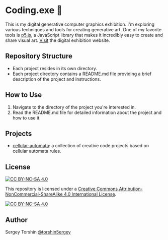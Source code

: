 # Coding.exe 🎨

This is my digital generative computer graphics exhibition.
I'm exploring various techniques and tools for creating generative art. One of my favorite tools is [p5.js](https://editor.p5js.org/torshin5ergey/sketches), a JavaScript library that makes it incredibly easy to create and share visual art.
[Visit]() the digital exhibition website.

## Repository Structure

- Each project resides in its own directory.
- Each project directory contains a README.md file providing a brief description of the project and instructions.

## How to Use

1. Navigate to the directory of the project you're interested in.
2. Read the README.md file for detailed information about the project and how to use it.

## Projects

- [cellular-automata](./cellular-automata/): a collection of creative code projects based on cellular automata rules.

## License

[![CC BY-NC-SA 4.0][cc-by-nc-sa-shield]][cc-by-nc-sa]

This repository is licensed under a
[Creative Commons Attribution-NonCommercial-ShareAlike 4.0 International License][cc-by-nc-sa].

[![CC BY-NC-SA 4.0][cc-by-nc-sa-image]][cc-by-nc-sa]

[cc-by-nc-sa]: http://creativecommons.org/licenses/by-nc-sa/4.0/
[cc-by-nc-sa-image]: https://licensebuttons.net/l/by-nc-sa/4.0/88x31.png
[cc-by-nc-sa-shield]: https://img.shields.io/badge/License-CC%20BY--NC--SA%204.0-lightgrey.svg

## Author

Sergey Torshin [@torshin5ergey](https://github.com/torshin5ergey)
